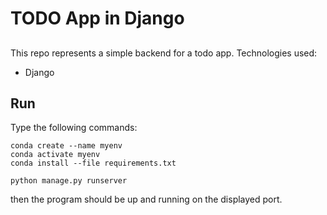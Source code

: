 # TODO App in Django
## 

This repo represents a simple backend for a todo app.
Technologies used:
- Django

## Run
Type the following commands:
```
conda create --name myenv
conda activate myenv
conda install --file requirements.txt

python manage.py runserver
```
then the program should be up and running on the displayed port.
